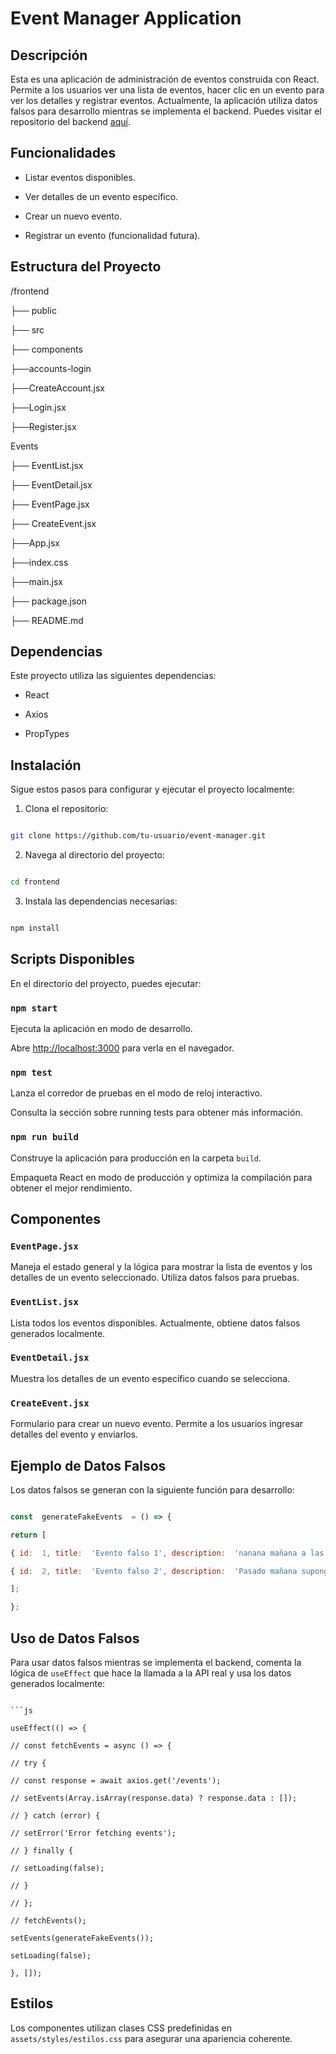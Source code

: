 
# Event Manager Application

  

## Descripción

Esta es una aplicación de administración de eventos construida con React. Permite a los usuarios ver una lista de eventos, hacer clic en un evento para ver los detalles y registrar eventos. Actualmente, la aplicación utiliza datos falsos para desarrollo mientras se implementa el backend. Puedes visitar el repositorio del backend [aquí](https://github.com/LASM24/event_app_backend).

  

## Funcionalidades

- Listar eventos disponibles.

- Ver detalles de un evento específico.

- Crear un nuevo evento.

- Registrar un evento (funcionalidad futura).

  

## Estructura del Proyecto

  

/frontend

├── public

├── src

├── components

├──accounts-login

├──CreateAccount.jsx

├──Login.jsx

├──Register.jsx

Events

├── EventList.jsx

├── EventDetail.jsx

├── EventPage.jsx

├── CreateEvent.jsx

├──App.jsx

├──index.css

├──main.jsx

├── package.json

├── README.md

## Dependencias

Este proyecto utiliza las siguientes dependencias:

- React

- Axios

- PropTypes

  

## Instalación

Sigue estos pasos para configurar y ejecutar el proyecto localmente:

  

1. Clona el repositorio:

```sh

git clone https://github.com/tu-usuario/event-manager.git

```

  

2. Navega al directorio del proyecto:

```sh

cd frontend

```

  

3. Instala las dependencias necesarias:

```sh

npm install

```

  

## Scripts Disponibles

En el directorio del proyecto, puedes ejecutar:

  

### `npm start`

Ejecuta la aplicación en modo de desarrollo.

Abre [http://localhost:3000](http://localhost:3000) para verla en el navegador.

  

### `npm test`

Lanza el corredor de pruebas en el modo de reloj interactivo.

Consulta la sección sobre running tests para obtener más información.

  

### `npm run build`

Construye la aplicación para producción en la carpeta `build`.

Empaqueta React en modo de producción y optimiza la compilación para obtener el mejor rendimiento.

  

## Componentes

  

### `EventPage.jsx`

Maneja el estado general y la lógica para mostrar la lista de eventos y los detalles de un evento seleccionado. Utiliza datos falsos para pruebas.

  

### `EventList.jsx`

Lista todos los eventos disponibles. Actualmente, obtiene datos falsos generados localmente.

  

### `EventDetail.jsx`

Muestra los detalles de un evento específico cuando se selecciona.

  

### `CreateEvent.jsx`

Formulario para crear un nuevo evento. Permite a los usuarios ingresar detalles del evento y enviarlos.

  

## Ejemplo de Datos Falsos

Los datos falsos se generan con la siguiente función para desarrollo:

  

```js

const  generateFakeEvents  = () => {

return [

{ id:  1, title:  'Evento falso 1', description:  'nanana mañana a las 8', date:  new  Date().toISOString(), location:  'Auditorio Principal', image:  'https://via.placeholder.com/150' },

{ id:  2, title:  'Evento falso 2', description:  'Pasado mañana supongo reunion con RH por chiste de la capa 8 a clientes xd', date:  new  Date().toISOString(), location:  'Sala de Juntas', image:  'https://via.placeholder.com/150' },

];

};
```
  

## Uso  de  Datos  Falsos

Para  usar  datos  falsos  mientras  se  implementa  el  backend, comenta  la  lógica  de  `useEffect`  que  hace  la  llamada  a  la API real  y  usa  los  datos  generados localmente:

```  

```js

useEffect(() => {

// const fetchEvents = async () => {

// try {

// const response = await axios.get('/events');

// setEvents(Array.isArray(response.data) ? response.data : []);

// } catch (error) {

// setError('Error fetching events');

// } finally {

// setLoading(false);

// }

// };

// fetchEvents();

setEvents(generateFakeEvents());

setLoading(false);

}, []);
```
  

## Estilos

Los componentes utilizan clases CSS predefinidas en `assets/styles/estilos.css` para asegurar una apariencia coherente.

